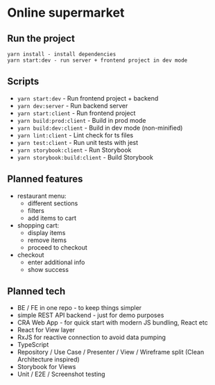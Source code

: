 # Online supermarket

## Run the project

```
yarn install - install dependencies
yarn start:dev - run server + frontend project in dev mode
```

## Scripts

- `yarn start:dev` - Run frontend project + backend
- `yarn dev:server` - Run backend server
- `yarn start:client` - Run frontend project
- `yarn build:prod:client` - Build in prod mode
- `yarn build:dev:client` - Build in dev mode (non-minified)
- `yarn lint:client` - Lint check for ts files
- `yarn test:client` - Run unit tests with jest
- `yarn storybook:client` - Run Storybook
- `yarn storybook:build:client` - Build Storybook

## Planned features

- restaurant menu:
  - different sections
  - filters
  - add items to cart
- shopping cart:
  - display items
  - remove items
  - proceed to checkout
- checkout
  - enter additional info
  - show success

## Planned tech

- BE / FE in one repo - to keep things simpler
- simple REST API backend - just for demo purposes
- CRA Web App - for quick start with modern JS bundling, React etc
- React for View layer
- RxJS for reactive connection to avoid data pumping
- TypeScript
- Repository / Use Case / Presenter / View / Wireframe split (Clean Architecture inspired)
- Storybook for Views
- Unit / E2E / Screenshot testing
